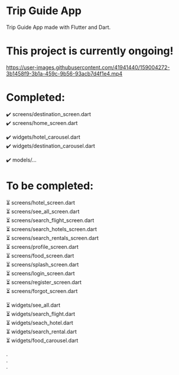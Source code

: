 # Trip Guide App

Trip Guide App made with Flutter and Dart.

# This project is currently ongoing!

https://user-images.githubusercontent.com/41941440/159004272-3b1458f9-3b1a-459c-9b56-93acb7d4f1e4.mp4

# Completed:  
  ✔️ screens/destination_screen.dart  
  ✔️ screens/home_screen.dart  
    
  ✔️ widgets/hotel_carousel.dart  
  ✔️ widgets/destination_carousel.dart  
    
  ✔️ models/...  
    
   
# To be completed:  
  ⏳ screens/hotel_screen.dart  
  ⏳ screens/see_all_screen.dart  
  ⏳ screens/search_flight_screen.dart  
  ⏳ screens/search_hotels_screen.dart  
  ⏳ screens/search_rentals_screen.dart  
  ⏳ screens/profile_screen.dart  
  ⏳ screens/food_screen.dart  
  ⏳ screens/splash_screen.dart  
  ⏳ screens/login_screen.dart  
  ⏳ screens/register_screen.dart  
  ⏳ screens/forgot_screen.dart  
  
  ⏳ widgets/see_all.dart  
  ⏳ widgets/search_flight.dart  
  ⏳ widgets/seach_hotel.dart  
  ⏳ widgets/search_rental.dart  
  ⏳ widgets/food_carousel.dart  
    
  .  
  .  
  .  
    
  
  
